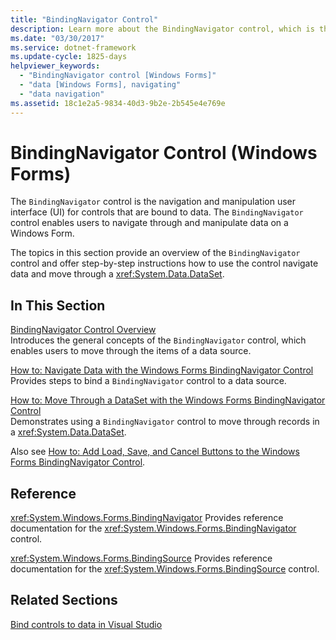 ```yaml
---
title: "BindingNavigator Control"
description: Learn more about the BindingNavigator control, which is the navigation and manipulation user interface (UI) for controls that are bound to data.
ms.date: "03/30/2017"
ms.service: dotnet-framework
ms.update-cycle: 1825-days
helpviewer_keywords:
  - "BindingNavigator control [Windows Forms]"
  - "data [Windows Forms], navigating"
  - "data navigation"
ms.assetid: 18c1e2a5-9834-40d3-9b2e-2b545e4e769e
---
```

# BindingNavigator Control (Windows Forms)

The `BindingNavigator` control is the navigation and manipulation user interface (UI) for controls that are bound to data. The `BindingNavigator` control enables users to navigate through and manipulate data on a Windows Form.

The topics in this section provide an overview of the `BindingNavigator` control and offer step-by-step instructions how to use the control navigate data and move through a <xref:System.Data.DataSet>.

## In This Section

[BindingNavigator Control Overview](bindingnavigator-control-overview-windows-forms.md)\
Introduces the general concepts of the `BindingNavigator` control, which enables users to move through the items of a data source.

[How to: Navigate Data with the Windows Forms BindingNavigator Control](how-to-navigate-data-with-the-windows-forms-bindingnavigator-control.md)\
Provides steps to bind a `BindingNavigator` control to a data source.

[How to: Move Through a DataSet with the Windows Forms BindingNavigator Control](move-through-a-dataset-with-wf-bindingnavigator-control.md)\
Demonstrates using a `BindingNavigator` control to move through records in a <xref:System.Data.DataSet>.

Also see [How to: Add Load, Save, and Cancel Buttons to the Windows Forms BindingNavigator Control](load-save-and-cancel-bindingnavigator.md).

## Reference

<xref:System.Windows.Forms.BindingNavigator>
Provides reference documentation for the <xref:System.Windows.Forms.BindingNavigator> control.

<xref:System.Windows.Forms.BindingSource>
Provides reference documentation for the <xref:System.Windows.Forms.BindingSource> control.

## Related Sections

[Bind controls to data in Visual Studio](/visualstudio/data-tools/bind-controls-to-data-in-visual-studio)
